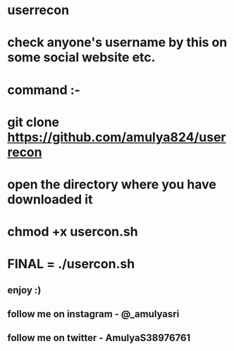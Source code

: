 # userrecon
# check anyone's username by this on some social website etc. 
# command :- 
#            git clone https://github.com/amulya824/userrecon
#            open the directory where you have downloaded it 
#            chmod +x usercon.sh
#      FINAL = ./usercon.sh









## enjoy :)










## follow me on instagram - @_amulyasri 
## follow me on twitter - AmulyaS38976761

